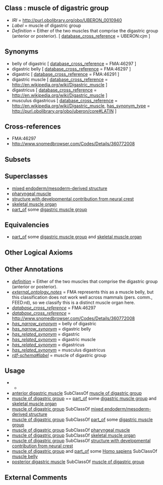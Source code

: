 
## Class : muscle of digastric group

 * *IRI* = http://purl.obolibrary.org/obo/UBERON_0010940
 * *Label* = muscle of digastric group
 * *Definition* = Either of the two muscles that comprise the digastric group (anterior or posterior). [ [database_cross_reference](../../ef/oboInOwl#hasDbXref.md) = UBERON:cjm ]

## Synonyms

 * belly of digastric [ [database_cross_reference](../../ef/oboInOwl#hasDbXref.md) = FMA:46297 ]
 * digastric belly [ [database_cross_reference](../../ef/oboInOwl#hasDbXref.md) = FMA:46297 ]
 * digastric [ [database_cross_reference](../../ef/oboInOwl#hasDbXref.md) = FMA:46291 ]
 * digastric muscle [ [database_cross_reference](../../ef/oboInOwl#hasDbXref.md) = http://en.wikipedia.org/wiki/Digastric_muscle ]
 * digastricus [ [database_cross_reference](../../ef/oboInOwl#hasDbXref.md) = http://en.wikipedia.org/wiki/Digastric_muscle ]
 * musculus digastricus [ [database_cross_reference](../../ef/oboInOwl#hasDbXref.md) = http://en.wikipedia.org/wiki/Digastric_muscle, [has_synonym_type](../../pe/oboInOwl#hasSynonymType.md) = http://purl.obolibrary.org/obo/uberon/core#LATIN ]

## Cross-references

 * FMA:46297
 * http://www.snomedbrowser.com/Codes/Details/360772008

## Subsets


## Superclasses

 * [mixed endoderm/mesoderm-derived structure](../../UBERON/77/UBERON_0000077.md)
 * [pharyngeal muscle](../../UBERON/33/UBERON_0000933.md)
 * [structure with developmental contribution from neural crest](../../UBERON/14/UBERON_0010314.md)
 * [skeletal muscle organ](../../UBERON/92/UBERON_0014892.md)
 * [part_of](../../BFO/50/BFO_0000050.md) some [digastric muscle group](../../UBERON/62/UBERON_0001562.md)

## Equivalencies

 * [part_of](../../BFO/50/BFO_0000050.md) some [digastric muscle group](../../UBERON/62/UBERON_0001562.md) and [skeletal muscle organ](../../UBERON/92/UBERON_0014892.md)

## Other Logical Axioms


## Other Annotations

 * *[definition](../../IAO/15/IAO_0000115.md)* = Either of the two muscles that comprise the digastric group (anterior or posterior).
 * *[external_ontology_notes](../../UBPROP/12/UBPROP_0000012.md)* = FMA represents this as a muscle belly, but this classification does not work well across mammals (pers. comm., FEED:rd), so we classify this is a distinct muscle organ here.
 * *[database_cross_reference](../../ef/oboInOwl#hasDbXref.md)* = FMA:46297
 * *[database_cross_reference](../../ef/oboInOwl#hasDbXref.md)* = http://www.snomedbrowser.com/Codes/Details/360772008
 * *[has_narrow_synonym](../../ym/oboInOwl#hasNarrowSynonym.md)* = belly of digastric
 * *[has_narrow_synonym](../../ym/oboInOwl#hasNarrowSynonym.md)* = digastric belly
 * *[has_related_synonym](../../ym/oboInOwl#hasRelatedSynonym.md)* = digastric
 * *[has_related_synonym](../../ym/oboInOwl#hasRelatedSynonym.md)* = digastric muscle
 * *[has_related_synonym](../../ym/oboInOwl#hasRelatedSynonym.md)* = digastricus
 * *[has_related_synonym](../../ym/oboInOwl#hasRelatedSynonym.md)* = musculus digastricus
 * *[rdf-schema#label](../../el/rdf-schema#label.md)* = muscle of digastric group

## Usage

 * -
 * [anterior digastric muscle](../../UBERON/43/UBERON_0010943.md) SubClassOf [muscle of digastric group](../../UBERON/40/UBERON_0010940.md)
 * [muscle of digastric group](../../UBERON/40/UBERON_0010940.md) == [part_of](../../BFO/50/BFO_0000050.md) some [digastric muscle group](../../UBERON/62/UBERON_0001562.md) and [skeletal muscle organ](../../UBERON/92/UBERON_0014892.md)
 * [muscle of digastric group](../../UBERON/40/UBERON_0010940.md) SubClassOf [mixed endoderm/mesoderm-derived structure](../../UBERON/77/UBERON_0000077.md)
 * [muscle of digastric group](../../UBERON/40/UBERON_0010940.md) SubClassOf [part_of](../../BFO/50/BFO_0000050.md) some [digastric muscle group](../../UBERON/62/UBERON_0001562.md)
 * [muscle of digastric group](../../UBERON/40/UBERON_0010940.md) SubClassOf [pharyngeal muscle](../../UBERON/33/UBERON_0000933.md)
 * [muscle of digastric group](../../UBERON/40/UBERON_0010940.md) SubClassOf [skeletal muscle organ](../../UBERON/92/UBERON_0014892.md)
 * [muscle of digastric group](../../UBERON/40/UBERON_0010940.md) SubClassOf [structure with developmental contribution from neural crest](../../UBERON/14/UBERON_0010314.md)
 * [muscle of digastric group](../../UBERON/40/UBERON_0010940.md) and [part_of](../../BFO/50/BFO_0000050.md) some [Homo sapiens](../../NCBITaxon/06/NCBITaxon_9606.md) SubClassOf [muscle belly](../../UBERON/38/UBERON_0010938.md)
 * [posterior digastric muscle](../../UBERON/44/UBERON_0010944.md) SubClassOf [muscle of digastric group](../../UBERON/40/UBERON_0010940.md)

## External Comments

